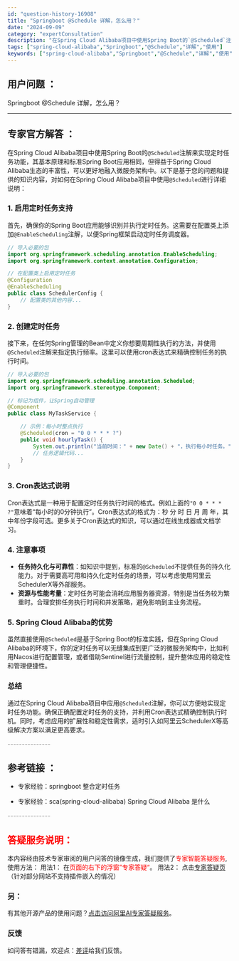 ```yaml
---
id: "question-history-16908"
title: "Springboot @Schedule 详解，怎么用？"
date: "2024-09-09"
category: "expertConsultation"
description: "在Spring Cloud Alibaba项目中使用Spring Boot的`@Scheduled`注解来实现定时任务功能，其基本原理和标准Spring Boot应用相同，但得益于Spring Cloud Alibaba生态的丰富性，可以更好地融入微服务架构中。以下是基于您的问题和提供的知识内容，对"
tags: ["spring-cloud-alibaba","Springboot","@Schedule","详解","使用"]
keywords: ["spring-cloud-alibaba","Springboot","@Schedule","详解","使用"]
---
```


## 用户问题 ： 
 Springboot @Schedule 详解，怎么用？  

---------------
## 专家官方解答 ：

在Spring Cloud Alibaba项目中使用Spring Boot的`@Scheduled`注解来实现定时任务功能，其基本原理和标准Spring Boot应用相同，但得益于Spring Cloud Alibaba生态的丰富性，可以更好地融入微服务架构中。以下是基于您的问题和提供的知识内容，对如何在Spring Cloud Alibaba项目中使用`@Scheduled`进行详细说明：

### 1. 启用定时任务支持

首先，确保你的Spring Boot应用能够识别并执行定时任务。这需要在配置类上添加`@EnableScheduling`注解，以便Spring框架启动定时任务调度器。

```java
// 导入必要的包
import org.springframework.scheduling.annotation.EnableScheduling;
import org.springframework.context.annotation.Configuration;

// 在配置类上启用定时任务
@Configuration
@EnableScheduling
public class SchedulerConfig {
    // 配置类的其他内容...
}
```

### 2. 创建定时任务

接下来，在任何Spring管理的Bean中定义你想要周期性执行的方法，并使用`@Scheduled`注解来指定执行频率。这里可以使用cron表达式来精确控制任务的执行时间。

```java
// 导入必要的包
import org.springframework.scheduling.annotation.Scheduled;
import org.springframework.stereotype.Component;

// 标记为组件，让Spring自动管理
@Component
public class MyTaskService {

    // 示例：每小时整点执行
    @Scheduled(cron = "0 0 * * * ?")
    public void hourlyTask() {
        System.out.println("当前时间：" + new Date() + "，执行每小时任务。");
        // 任务逻辑代码...
    }
}
```

### 3. Cron表达式说明

Cron表达式是一种用于配置定时任务执行时间的格式。例如上面的`"0 0 * * * ?"`意味着“每小时的0分钟执行”。Cron表达式的格式为：秒 分 时 日 月 周 年，其中年份字段可选。更多关于Cron表达式的知识，可以通过在线生成器或文档学习。

### 4. 注意事项

- **任务持久化与可靠性**：如知识中提到，标准的`@Scheduled`不提供任务的持久化能力。对于需要高可用和持久化定时任务的场景，可以考虑使用阿里云SchedulerX等外部服务。
- **资源与性能考量**：定时任务可能会消耗应用服务器资源，特别是当任务较为繁重时。合理安排任务执行时间和并发策略，避免影响到主业务流程。

### 5. Spring Cloud Alibaba的优势

虽然直接使用`@Scheduled`是基于Spring Boot的标准实践，但在Spring Cloud Alibaba的环境下，你的定时任务可以无缝集成到更广泛的微服务架构中，比如利用Nacos进行配置管理，或者借助Sentinel进行流量控制，提升整体应用的稳定性和管理便捷性。

### 总结

通过在Spring Cloud Alibaba项目中应用`@Scheduled`注解，你可以方便地实现定时任务功能。确保正确配置定时任务的支持，并利用Cron表达式精确控制执行时机。同时，考虑应用的扩展性和稳定性需求，适时引入如阿里云SchedulerX等高级解决方案以满足更高要求。


<font color="#949494">---------------</font> 


## 参考链接 ：

* 专家经验：springboot 整合定时任务 
 
 * 专家经验：sca(spring-cloud-alibaba) Spring Cloud Alibaba 是什么 


 <font color="#949494">---------------</font> 
 


## <font color="#FF0000">答疑服务说明：</font> 

本内容经由技术专家审阅的用户问答的镜像生成，我们提供了<font color="#FF0000">专家智能答疑服务</font>,使用方法：
用法1： 在<font color="#FF0000">页面的右下的浮窗”专家答疑“</font>。
用法2： 点击[专家答疑页](https://answer.opensource.alibaba.com/docs/intro)（针对部分网站不支持插件嵌入的情况）
### 另：


有其他开源产品的使用问题？[点击访问阿里AI专家答疑服务](https://answer.opensource.alibaba.com/docs/intro)。
### 反馈
如问答有错漏，欢迎点：[差评](https://ai.nacos.io/user/feedbackByEnhancerGradePOJOID?enhancerGradePOJOId=16922)给我们反馈。
